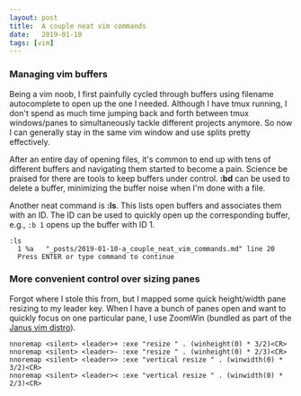 ```yaml
---
layout: post
title:  A couple neat vim commands
date:   2019-01-10
tags: [vim]
---
```

### Managing vim buffers

Being a vim noob, I first painfully cycled through buffers using
filename autocomplete to open up the one I needed. Although I have tmux running,
I don't spend as much time jumping back and forth between tmux
windows/panes to simultaneously tackle different projects anymore. So
now I can generally stay in the same vim window and use splits pretty
effectively.

After an entire day of opening files, it's common to end up with tens of
different buffers and navigating them started to become a pain. Science
be praised for there are tools to keep buffers under control. **:bd**
can be used to delete a buffer, minimizing the buffer noise when I'm
done with a file.

Another neat command is **:ls**. This lists open buffers and associates
them with an ID. The ID can be used to quickly open up the corresponding
buffer, e.g., `:b 1` opens up the buffer with ID 1.

```
:ls
  1 %a   "_posts/2019-01-10-a_couple_neat_vim_commands.md" line 20
  Press ENTER or type command to continue
```

### More convenient control over sizing panes

Forgot where I stole this from, but I mapped some quick height/width
pane resizing to my leader key. When I have a bunch of panes open and
want to quickly focus on one particular pane, I use ZoomWin (bundled as
part of the [Janus vim distro](https://github.com/carlhuda/janus)).

```
nnoremap <silent> <leader>+ :exe "resize " . (winheight(0) * 3/2)<CR>
nnoremap <silent> <leader>- :exe "resize " . (winheight(0) * 2/3)<CR>
nnoremap <silent> <leader>> :exe "vertical resize " . (winwidth(0) * 3/2)<CR>
nnoremap <silent> <leader>< :exe "vertical resize " . (winwidth(0) * 2/3)<CR>
```
